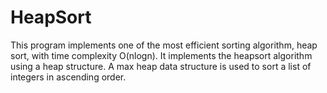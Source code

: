 # HeapSort
This program implements one of the most efficient sorting algorithm, heap sort, with time complexity O(nlogn). It implements the heapsort algorithm using a heap structure. A max heap data structure is used to sort a list of integers in ascending order.
